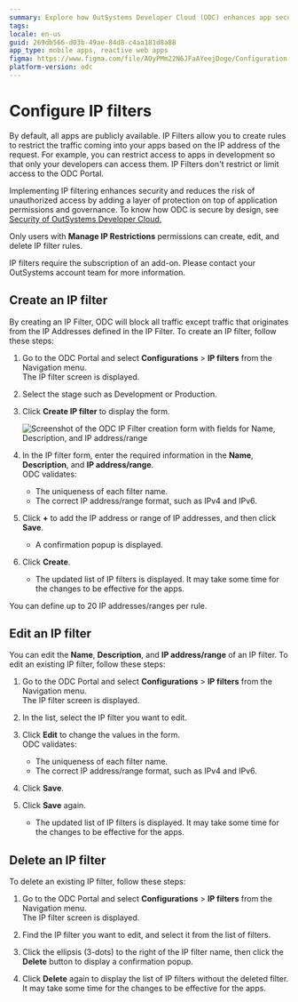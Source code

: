 ```yaml
---
summary: Explore how OutSystems Developer Cloud (ODC) enhances app security through configurable IP filters to restrict access based on IP addresses.
tags:
locale: en-us
guid: 269db566-d03b-49ae-84d8-c4aa181d8a88
app_type: mobile apps, reactive web apps
figma: https://www.figma.com/file/AOyPMm22N6JFaAYeejDoge/Configuration-management?type=design&node-id=3438%3A734&mode=design&t=DiHUqvfiUZQzsSzD-1
platform-version: odc
---
```


# Configure IP filters 

By default, all apps are publicly available. IP Filters allow you to create rules to restrict the traffic coming into your apps based on the IP address of the request. For example, you can restrict access to apps in development so that only your developers can access them. IP Filters don't restrict or limit access to the ODC Portal.

Implementing IP filtering enhances security and reduces the risk of unauthorized access by adding a layer of protection on top of application permissions and governance. To know how ODC is secure by design, see [Security of OutSystems Developer Cloud.](../security/security.md)

Only users with **Manage IP Restrictions** permissions can create, edit, and delete IP filter rules.

<div class="info" markdown="1">

IP filters require the subscription of an add-on. Please contact your OutSystems account team for more information.

</div>

## Create an IP filter

By creating an IP Filter, ODC will block all traffic except traffic that originates from the IP Addresses defined in the IP Filter. To create an IP filter, follow these steps:

1. Go to the ODC Portal and select **Configurations** > **IP filters** from the Navigation menu.<br/> The IP filter screen is displayed.
   
1. Select the stage such as Development or Production.
   
1. Click **Create IP filter** to display the form.
   
    ![Screenshot of the ODC IP Filter creation form with fields for Name, Description, and IP address/range](images/ip-filter-odcs.png "ODC IP Filter Creation Form")
   
1. In the IP filter form, enter the required information in the **Name**, **Description**, and **IP address/range**.<br/> ODC validates:
    * The uniqueness of each filter name.
    * The correct IP address/range format, such as IPv4 and IPv6.
      
1. Click **+** to add the IP address or range of IP addresses, and then click **Save**.
    * A confirmation popup is displayed.
      
1. Click **Create**. 
    * The updated list of IP filters is displayed. It may take some time for the changes to be effective for the apps.

You can define up to 20 IP addresses/ranges per rule.

## Edit an IP filter

You can edit the **Name**, **Description**, and **IP address/range** of an IP filter. To edit an existing IP filter, follow these steps:

1. Go to the ODC Portal and select **Configurations** > **IP filters** from the Navigation menu.<br/> The IP filter screen is displayed.
   
1. In the list, select the IP filter you want to edit.
   
1. Click **Edit** to change the values in the form. <br/> ODC validates:
    * The uniqueness of each filter name.
    * The correct IP address/range format, such as IPv4 and IPv6.
      
1. Click **Save**.
   
1. Click **Save** again.
    * The updated list of IP filters is displayed. It may take some time for the changes to be effective for the apps.

## Delete an IP filter

To delete an existing IP filter, follow these steps:

1. Go to the ODC Portal and select **Configurations** > **IP filters** from the Navigation menu.<br/> The IP filter screen is displayed.
   
1. Find the IP filter you want to edit, and select it from the list of filters.
   
1. Click the ellipsis (3-dots) to the right of the IP filter name, then click the **Delete** button to display a confirmation popup.
   
1. Click **Delete** again to display the list of IP filters without the deleted filter. It may take some time for the changes to be effective for the apps.
